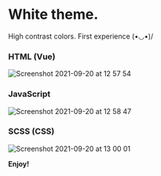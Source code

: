 # White theme.

High contrast colors. First experience (•◡•)/

### HTML (Vue)
![Screenshot 2021-09-20 at 12 57 54](https://user-images.githubusercontent.com/20801385/133984730-4aa5bd04-fd31-42f6-8620-5603d8d0afb2.jpg)


### JavaScript
![Screenshot 2021-09-20 at 12 58 47](https://user-images.githubusercontent.com/20801385/133984867-bb70e6da-f32c-458c-863d-7e631c9af99c.jpg)

### SCSS (CSS)
![Screenshot 2021-09-20 at 13 00 01](https://user-images.githubusercontent.com/20801385/133985021-34da27e5-6ded-4ec3-893f-7e0c79aa2a74.jpg)


**Enjoy!**

